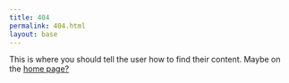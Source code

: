 ```yaml
---
title: 404
permalink: 404.html
layout: base
---
```


<!-- this probably doesn't need to be an html page? -->
<article>
    <p>This is where you should tell the user how to find their content. Maybe on the <a href="{{ "/" | url }}">home page?</a></p>
</article>